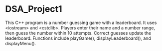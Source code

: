 # DSA_Project1
This C++ program is a number guessing game with a leaderboard. It uses &lt;iostream> and &lt;cstdlib>. Players enter their name and a number range, then guess the number within 10 attempts. Correct guesses update the leaderboard. Functions include playGame(), displayLeaderboard(), and displayMenu(). 

